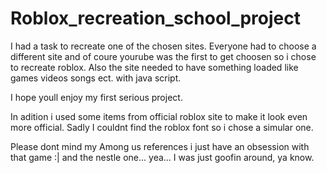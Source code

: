 # Roblox_recreation_school_project

I had a task to recreate one of the chosen sites. Everyone had to choose a different site and of coure yourube was the first to get choosen so i chose to recreate roblox. Also the site needed to have something loaded like games videos songs ect. with java script.

I hope youll enjoy my first serious project.

In adition i used some items from official roblox site to make it look even more official. Sadly I couldnt find the roblox font so i chose a simular one.

Please dont mind my Among us references i just have an obsession with that game :| and the nestle one... yea... I was just goofin around, ya know.
